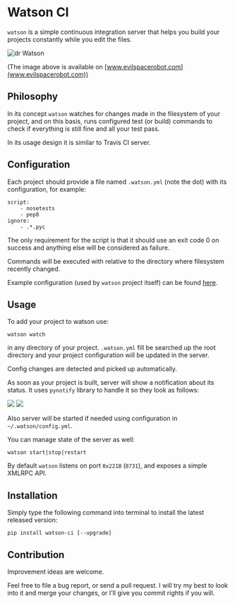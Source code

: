 # Watson CI

`watson` is a simple continuous integration server that helps you build
your projects constantly while you edit the files.

![dr Watson](http://2.bp.blogspot.com/--OeE_SOXm8s/Tief56DVOVI/AAAAAAAABSs/eUTLMpXrq_I/s1600/dr-watson.png)

(The image above is available on [www.evilspacerobot.com](www.evilspacerobot.com))

## Philosophy

In its concept `watson` watches for changes made in the filesystem of your
project, and on this basis, runs configured test (or build) commands to check
if everything is still fine and all your test pass.

In its usage design it is similar to Travis CI server.

## Configuration

Each project should provide a file named `.watson.yml` (note the dot) with its
configuration, for example:

    script:
        - nosetests
        - pep8
    ignore:
        - .*.pyc

The only requirement for the script is that it should use an exit code 0 on
success and anything else will be considered as failure.

Commands will be executed with relative to the directory where filesystem
recently changed.

Example configuration (used by `watson` project itself) can be found
[here](https://github.com/dejw/watson-ci/blob/master/.watson.yaml).

## Usage

To add your project to watson use:

    watson watch

in any directory of your project. `.watson.yml` fill be searched up the root
directory and your project configuration will be updated in the server.

Config changes are detected and picked up automatically.

As soon as your project is built, server will show a notification about its
status. It uses `pynotify` library to handle it so they look as follows:

![](http://i.imgur.com/uInH4.png)
![](http://i.imgur.com/zRG93.png)

Also server will be started if needed using configuration in
`~/.watson/config.yml`.

You can manage state of the server as well:

    watson start|stop|restart

By default `watson` listens on port `0x221B` (`8731`), and exposes a simple XMLRPC API.

## Installation

Simply type the following command into terminal to install the latest released
version:

    pip install watson-ci [--upgrade]

## Contribution

Improvement ideas are welcome.

Feel free to file a bug report, or send a pull request. I will try my best to
look into it and merge your changes, or I'll give you commit rights if you will.